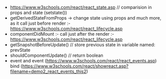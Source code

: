 - https://www.w3schools.com/react/react_state.asp // comparision in props and state (setstate())
- getDerivedStateFromProps -> change state using props and much more, as it call just before render :- https://www.w3schools.com/react/react_lifecycle.asp
- componentDidMount :- call just after the render :- https://www.w3schools.com/react/react_lifecycle.asp
- getSnapshotBeforeUpdate() // store previous state in variable named: prevState
- shouldComponentUpdate() // return boolean 
- event and event (https://www.w3schools.com/react/react_events.asp) bind (https://www.w3schools.com/react/showreact.asp?filename=demo2_react_events_this2)
